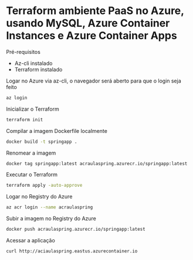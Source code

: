 # Terraform ambiente PaaS no Azure, usando MySQL, Azure Container Instances e Azure Container Apps

Pré-requisitos

- Az-cli instalado
- Terraform instalado

Logar no Azure via az-cli, o navegador será aberto para que o login seja feito

```sh
az login
```

Inicializar o Terraform

```sh
terraform init
```

Compilar a imagem Dockerfile localmente

```sh
docker build -t springapp .
```

Renomear a imagem

```sh
docker tag springapp:latest acraulaspring.azurecr.io/springapp:latest
```

Executar o Terraform

```sh
terraform apply -auto-approve
```

Logar no Registry do Azure

```sh
az acr login --name acraulaspring
```

Subir a imagem no Registry do Azure

```sh
docker push acraulaspring.azurecr.io/springapp:latest
```

Acessar a aplicação

```sh
curl http://aciaulaspring.eastus.azurecontainer.io
```
